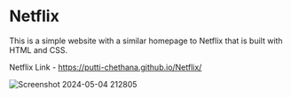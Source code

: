 # Netflix

This is a simple website with a similar homepage to Netflix that is built with HTML and CSS.

Netflix Link - https://putti-chethana.github.io/Netflix/

![Screenshot 2024-05-04 212805](https://github.com/Putti-Chethana/Netflix/assets/136920186/97b38fed-af8f-4b58-99fc-dd3c1262dec0)
